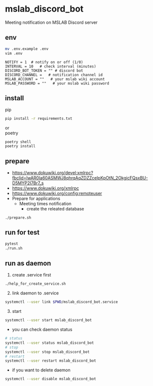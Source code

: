 # mslab_discord_bot

Meeting notification on MSLAB Discord server

## env
```bash
mv .env.example .env
vim .env
```
```
NOTIFY = 1  # notify on or off (1/0)
INTERVAL = 10   # check interval (minutes)
DISCORD_BOT_TOKEN = "" # discord bot
DISCORD_CHANNEL =   # notification channel id 
MSLAB_ACCOUNT = ""   # your mslab wiki account
MSLAB_PASSWORD = ""   # your mslab wiki password
```

## install
pip
```bash
pip install -r requirements.txt
```
or \
poetry
```
poetry shell
poetry install
```

## prepare
- https://www.dokuwiki.org/devel:xmlrpc?fbclid=IwAR0la60ASMWJ8qhrqAqZDZZcelpKpOtN_2OkgicFQsxBU-D5MYP2I7Br7_s
- https://www.dokuwiki.org/xmlrpc
- https://www.dokuwiki.org/config:remoteuser
- Prepare for applications
    -   Meeting times notification
        -   create the releated database
```
./prepare.sh
``` 

## run for test
```bash
pytest
./run.sh
```

## run as daemon

1. create .service first
```bash
./help_for_create_service.sh 
```
2. link daemon to .service
```bash
systemctl --user link $PWD/mslab_discord_bot.service
```
3. start
```bash
systemctl --user start mslab_discord_bot
```
- you can check daemon status
```bash
# status
systemctl --user status mslab_discord_bot  
# stop
systemctl --user stop mslab_discord_bot  
# restart
systemctl --user restart mslab_discord_bot
```
- if you want to delete daemon
```bash
systemctl --user disable mslab_discord_bot
```
